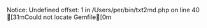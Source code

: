 
Notice: Undefined offset: 1 in /Users/per/bin/txt2md.php on line 40
[31mCould not locate Gemfile[0m
